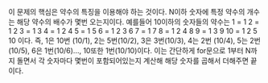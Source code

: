 이 문제의 핵심은 약수의 특징을 이용해야 하는 것이다.
N이하 숫자에 특정 약수의 개수는 해당 약수의 배수가 몇번 오는지이다.
예를들어 10이하의 숫자들의 약수는
1  = 1
2  = 1 2
3  = 1   3
4  = 1 2   4
5  = 1       5
6  = 1 2 3     6
7  = 1           7
8  = 1 2   4       8
9  = 1   3           9
10 = 1 2     5         10
이다.
즉, 1은 10번 (10/1), 2는 5번(10/2), 3은 3번(10/3), 4는 2번 (10/4), 5는 2번(10/5), 6은 1번(10/6)..., 10또한 1번(10/10)이다.
이는 간단하게 for문으로 1부터 N까지 돌면서 각 숫자마다 몇번이 포함되어있는지 계산해 해당 숫자를 곱해서 더해주면 끝이다. 
